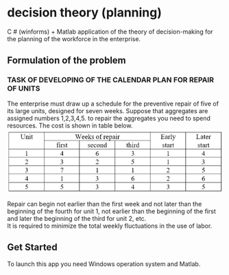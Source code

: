 # decision theory (planning)  
C # (winforms) + Matlab application of the theory of decision-making for the planning of the workforce in the enterprise.  
## Formulation of the problem  
### TASK OF DEVELOPING OF THE CALENDAR PLAN FOR REPAIR OF UNITS
The enterprise must draw up a schedule for the preventive repair of five of its large units, designed for seven weeks. Suppose that aggregates are assigned numbers 1,2,3,4,5. to repair the aggregates you need to spend resources. The cost is shown in table below.  
![costs](/images/table1.png)  

Repair can begin not earlier than the first week and not later than the beginning of the fourth for unit 1, not earlier than the beginning of the first and later the beginning of the third for unit 2, etc.  
It is required to minimize the total weekly fluctuations in the use of labor.  

## Get Started

To launch this app you need Windows operation system and Matlab.


